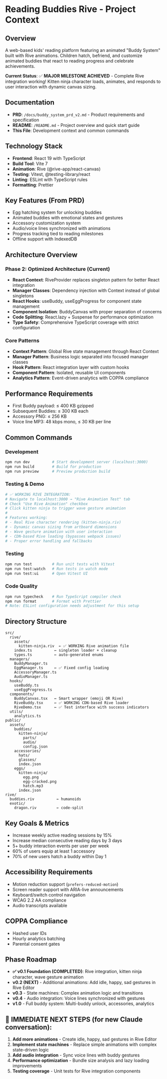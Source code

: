# Reading Buddies Rive - Project Context

## Overview
A web-based kids' reading platform featuring an animated "Buddy System" built with Rive animations. Children hatch, befriend, and customize animated buddies that react to reading progress and celebrate achievements.

**Current Status**: ✅ **MAJOR MILESTONE ACHIEVED** - Complete Rive integration working! Kitten ninja character loads, animates, and responds to user interaction with dynamic canvas sizing.

## Documentation
- **PRD**: `/docs/buddy_system_prd_v2.md` - Product requirements and specification
- **README**: `/README.md` - Project overview and quick start guide
- **This File**: Development context and common commands

## Technology Stack
- **Frontend**: React 19 with TypeScript
- **Build Tool**: Vite 7
- **Animation**: Rive (@rive-app/react-canvas)
- **Testing**: Vitest, @testing-library/react
- **Linting**: ESLint with TypeScript rules
- **Formatting**: Prettier

## Key Features (From PRD)
- Egg hatching system for unlocking buddies
- Animated buddies with emotional states and gestures
- Accessory customization system
- Audio/voice lines synchronized with animations
- Progress tracking tied to reading milestones
- Offline support with IndexedDB

## Architecture Overview

### **Phase 2: Optimized Architecture (Current)**
- **React Context**: RiveProvider replaces singleton pattern for better React integration
- **Manager Classes**: Dependency injection with Context instead of global singletons
- **React Hooks**: useBuddy, useEggProgress for component state management
- **Component Isolation**: BuddyCanvas with proper separation of concerns
- **Code Splitting**: React.lazy + Suspense for performance optimization
- **Type Safety**: Comprehensive TypeScript coverage with strict configuration

### **Core Patterns**
- **Context Pattern**: Global Rive state management through React Context
- **Manager Pattern**: Business logic separated into focused manager classes
- **Hook Pattern**: React integration layer with custom hooks
- **Component Pattern**: Isolated, reusable UI components
- **Analytics Pattern**: Event-driven analytics with COPPA compliance

## Performance Requirements
- First Buddy payload: ≤ 400 KB gzipped
- Subsequent Buddies: ≤ 300 KB each
- Accessory PNG: ≤ 256 KB
- Voice line MP3: 48 kbps mono, ≤ 30 KB per line

## Common Commands

### Development
```bash
npm run dev          # Start development server (localhost:3000)
npm run build        # Build for production
npm run preview      # Preview production build
```

### Testing & Demo
```bash
# ✅ WORKING RIVE INTEGRATION:
# Navigate to localhost:3000 → "Rive Animation Test" tab
# Check "Use Rive Animation" checkbox
# Click kitten ninja to trigger wave gesture animation
# 
# Features working:
# - Real Rive character rendering (kitten-ninja.riv)
# - Dynamic canvas sizing from artboard dimensions
# - Wave gesture animation with user interaction
# - CDN-based Rive loading (bypasses webpack issues)
# - Proper error handling and fallbacks
```

### Testing
```bash
npm run test         # Run unit tests with Vitest
npm run test:watch   # Run tests in watch mode
npm run test:ui      # Open Vitest UI
```

### Code Quality
```bash
npm run typecheck    # Run TypeScript compiler check
npm run format       # Format with Prettier
# Note: ESLint configuration needs adjustment for this setup
```

## Directory Structure
```
src/
  rive/
    assets/
      kitten-ninja.riv  ← ✅ WORKING Rive animation file
    index.ts          ← singleton loader + cleanup
    types.ts          ← auto-generated enums
  managers/
    BuddyManager.ts
    EggManager.ts     ← ✅ Fixed config loading
    AccessoryManager.ts
    AudioManager.ts
  hooks/
    useBuddy.ts
    useEggProgress.ts
  components/
    BuddyCanvas.tsx   ← Smart wrapper (emoji OR Rive)
    RiveBuddy.tsx     ← ✅ WORKING CDN-based Rive loader
    RiveDemo.tsx      ← ✅ Test interface with success indicators
  utils/
    analytics.ts
public/
  assets/
    buddies/
      kitten-ninja/
        parts/
        audio/
        config.json
    accessories/
      hats/
      glasses/
      index.json
    eggs/
      kitten-ninja/
        egg.png
        egg-cracked.png
        hatch.mp3
      index.json
rive/
  buddies.riv          ← humanoids
  exotic/
    dragon.riv         ← code-split
```

## Key Goals & Metrics
- Increase weekly active reading sessions by 15%
- Increase median consecutive reading days by 3 days
- 5+ buddy interaction events per user per week
- 60% of users equip at least 1 accessory
- 70% of new users hatch a buddy within Day 1

## Accessibility Requirements
- Motion reduction support (`prefers-reduced-motion`)
- Screen reader support with ARIA-live announcements
- Keyboard/switch control navigation
- WCAG 2.2 AA compliance
- Audio transcripts available

## COPPA Compliance
- Hashed user IDs
- Hourly analytics batching
- Parental consent gates

## Phase Roadmap
- **✅ v0.1 Foundation (COMPLETED)**: Rive integration, kitten ninja character, wave gesture animation
- **v0.2 (NEXT)** - Additional animations: Add idle, happy, sad gestures in Rive Editor
- **v0.3** - State machines: Complex animation logic and transitions
- **v0.4** - Audio integration: Voice lines synchronized with gestures
- **v1.0** - Full buddy system: Multi-buddy unlock, accessories, analytics

## 🎯 IMMEDIATE NEXT STEPS (for new Claude conversation):
1. **Add more animations** - Create idle, happy, sad gestures in Rive Editor
2. **Implement state machines** - Replace simple animations with complex state-driven logic
3. **Add audio integration** - Sync voice lines with buddy gestures
4. **Performance optimization** - Bundle size analysis and lazy loading improvements
5. **Testing coverage** - Unit tests for Rive integration components